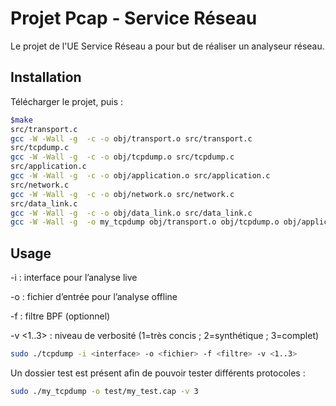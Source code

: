 # Projet Pcap - Service Réseau

Le projet de l'UE Service Réseau a pour but de réaliser un analyseur réseau.

## Installation

Télécharger le projet, puis :

```bash
$make
src/transport.c
gcc -W -Wall -g  -c -o obj/transport.o src/transport.c
src/tcpdump.c
gcc -W -Wall -g  -c -o obj/tcpdump.o src/tcpdump.c
src/application.c
gcc -W -Wall -g  -c -o obj/application.o src/application.c
src/network.c
gcc -W -Wall -g  -c -o obj/network.o src/network.c
src/data_link.c
gcc -W -Wall -g  -c -o obj/data_link.o src/data_link.c
gcc -W -Wall -g  -o my_tcpdump obj/transport.o obj/tcpdump.o obj/application.o obj/network.o obj/data_link.o  -lpcap 
```

## Usage

-i <interface> : interface pour l’analyse live

-o <fichier> : fichier d’entrée pour l’analyse offline

-f <filtre> : filtre BPF (optionnel)

-v <1..3> : niveau de verbosité (1=très concis ; 2=synthétique ; 3=complet)

```bash
sudo ./tcpdump -i <interface> -o <fichier> -f <filtre> -v <1..3>
```

Un dossier test est présent afin de pouvoir tester différents protocoles :

```bash
sudo ./my_tcpdump -o test/my_test.cap -v 3
```

